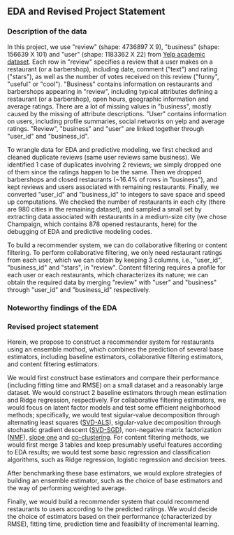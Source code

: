 ## EDA and Revised Project Statement
### Description of the data

In this project, we use "review" (shape: 4736897 X 9), "business" (shape: 156639 X 101)  and "user" (shape: 1183362 X 22) from [Yelp academic dataset](https://www.yelp.com/dataset/challenge). Each row in "review" specifies a review that a user makes on a restaurant (or a barbershop), including date, comment ("text") and rating ("stars"), as well as the number of votes received on this review ("funny", "useful" or "cool"). "Business" contains information on restaurants and barbershops appearing in "review", including typical attributes defining a restaurant (or a barbershop), open hours, geographic information and average ratings. There are a lot of missing values in "business", mostly caused by the missing of attribute descriptions. "User" contains information on users, including profile summaries, social networks on yelp and average ratings. "Review", "business" and "user" are linked together through "user\_id" and "business\_id".

To wrangle data for EDA and predictive modeling, we first checked and cleaned duplicate reviews (same user reviews same business). We identified 1 case of duplicates involving 2 reviews; we simply dropped one of them since the ratings happen to be the same. Then we dropped barbershops and closed restaurants (~16.4% of rows in "business"), and kept reviews and users associated with remaining restaurants. Finally, we converted "user\_id" and "business\_id" to integers to save space and speed up computations. We checked the number of restaurants in each city (there are 980 cities in the remaining dataset), and sampled a small set by extracting data associated with restaurants in a medium-size city (we chose Champaign, which contains 878 opened restaurants, here) for the debugging of EDA and predictive modeling codes.

To build a recommender system, we can do collaborative filtering or content filtering. To perform collaborative filtering, we only need restaurant ratings from each user, which we can obtain by keeping 3 columns, i.e., "user\_id", "business\_id" and "stars", in "review". Content filtering requires a profile for each user or each restaurants, which characterizes its nature; we can obtain the required data by merging "review" with "user" and "business" through "user\_id" and "business\_id" respectively.

### Noteworthy findings of the EDA



### Revised project statement

Herein, we propose to construct a recommender system for restaurants using an ensemble mothod, which combines the prediction of several base estimators, including baseline estimators, collaborative filtering estimators, and content filtering estimators.

We would first construct base estimators and compare their performance (including fitting time and RMSE) on a small dataset and a reasonably large dataset. We would construct 2 baseline estimators through mean estimation and Ridge regression, respectively. For collaborative filtering estimators, we would focus on latent factor models and test some efficient neighborhood methods; specifically, we would test sigular-value decomposition through alternating least squares ([SVD-ALS](https://datajobs.com/data-science-repo/Recommender-Systems-%5BNetflix%5D.pdf)), sigular-value decomposition through stochastic gradient descent ([SVD-SGD](http://papers.nips.cc/paper/3208-probabilistic-matrix-factorization.pdf)), non-negative matrix factorization ([NMF](http://ieeexplore.ieee.org.ezp-prod1.hul.harvard.edu/stamp/stamp.jsp?arnumber=6748996)), [slope one](https://arxiv.org/pdf/cs/0702144.pdf) and [co-clustering](http://citeseerx.ist.psu.edu/viewdoc/download?doi=10.1.1.113.6458&rep=rep1&type=pdf). For content filtering methods, we would first merge 3 tables and keep presumably useful features according to EDA results; we would test some basic regression and classification algorithms, such as Ridge regression, logistic regression and decision trees.

After benchmarking these base estimators, we would explore strategies of building an ensemble estimator, such as the choice of base estimators and the way of performing weighted average.

Finally, we would build a recommender system that could recommend restaurants to users according to the predicted ratings. We would decide the choice of estimators based on their performance (characterized by RMSE), fitting time, prediction time and feasibility of incremental learning.